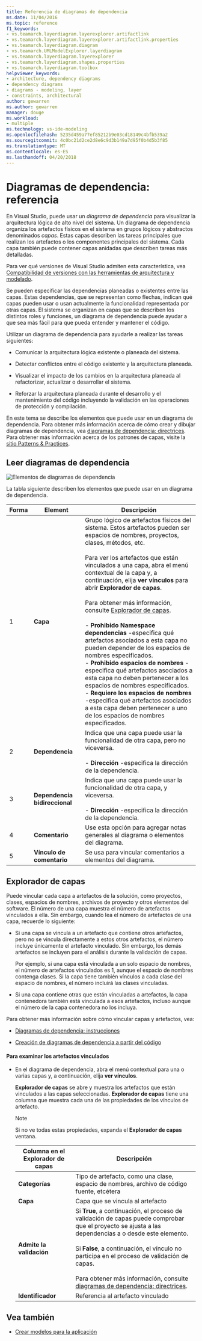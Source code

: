 ```yaml
---
title: Referencia de diagramas de dependencia
ms.date: 11/04/2016
ms.topic: reference
f1_keywords:
- vs.teamarch.layerdiagram.layerexplorer.artifactlink
- vs.teamarch.layerdiagram.layerexplorer.artifactlink.properties
- vs.teamarch.layerdiagram.diagram
- vs.teamarch.UMLModelExplorer.layerdiagram
- vs.teamarch.layerdiagram.layerexplorer
- vs.teamarch.layerdiagram.shapes.properties
- vs.teamarch.layerdiagram.toolbox
helpviewer_keywords:
- architecture, dependency diagrams
- dependency diagrams
- diagrams - modeling, layer
- constraints, architectural
author: gewarren
ms.author: gewarren
manager: douge
ms.workload:
- multiple
ms.technology: vs-ide-modeling
ms.openlocfilehash: 5235d459a77ef85212b9e03cd18149c4bfb539a2
ms.sourcegitcommit: 4c0bc21d2ce2d8e6c9d3b149a7d95f0b4d5b3f85
ms.translationtype: MT
ms.contentlocale: es-ES
ms.lasthandoff: 04/20/2018
---
```

# <a name="dependency-diagrams-reference"></a>Diagramas de dependencia: referencia

En Visual Studio, puede usar un *diagrama de dependencia* para visualizar la arquitectura lógica de alto nivel del sistema. Un diagrama de dependencia organiza los artefactos físicos en el sistema en grupos lógicos y abstractos denominados *capas*. Estas capas describen las tareas principales que realizan los artefactos o los componentes principales del sistema. Cada capa también puede contener capas anidadas que describen tareas más detalladas.

Para ver qué versiones de Visual Studio admiten esta característica, vea [Compatibilidad de versiones con las herramientas de arquitectura y modelado](../modeling/what-s-new-for-design-in-visual-studio.md#VersionSupport).

Se pueden especificar las dependencias planeadas o existentes entre las capas. Estas dependencias, que se representan como flechas, indican qué capas pueden usar o usan actualmente la funcionalidad representada por otras capas. El sistema se organizan en capas que se describen los distintos roles y funciones, un diagrama de dependencia puede ayudar a que sea más fácil para que pueda entender y mantener el código.

Utilizar un diagrama de dependencia para ayudarle a realizar las tareas siguientes:

-   Comunicar la arquitectura lógica existente o planeada del sistema.

-   Detectar conflictos entre el código existente y la arquitectura planeada.

-   Visualizar el impacto de los cambios en la arquitectura planeada al refactorizar, actualizar o desarrollar el sistema.

-   Reforzar la arquitectura planeada durante el desarrollo y el mantenimiento del código incluyendo la validación en las operaciones de protección y compilación.

En este tema se describe los elementos que puede usar en un diagrama de dependencia. Para obtener más información acerca de cómo crear y dibujar diagramas de dependencia, vea [diagramas de dependencia: directrices](../modeling/layer-diagrams-guidelines.md). Para obtener más información acerca de los patrones de capas, visite la [sitio Patterns & Practices](http://go.microsoft.com/fwlink/?LinkId=145794).

## <a name="reading-dependency-diagrams"></a>Leer diagramas de dependencia

![Elementos de diagramas de dependencia](../modeling/media/uml_layerrefreading.png)

La tabla siguiente describen los elementos que puede usar en un diagrama de dependencia.

|**Forma**|**Element**|**Descripción**|
|---------------|-----------------|---------------------|
|1|**Capa**|Grupo lógico de artefactos físicos del sistema. Estos artefactos pueden ser espacios de nombres, proyectos, clases, métodos, etc.<br /><br /> Para ver los artefactos que están vinculados a una capa, abra el menú contextual de la capa y, a continuación, elija **ver vínculos** para abrir **Explorador de capas**.<br /><br /> Para obtener más información, consulte [Explorador de capas](#Explorer).<br /><br /> -   **Prohibido Namespace dependencias** -especifica qué artefactos asociados a esta capa no pueden depender de los espacios de nombres especificados.<br />-   **Prohibido espacios de nombres** -especifica qué artefactos asociados a esta capa no deben pertenecer a los espacios de nombres especificados.<br />-   **Requiere los espacios de nombres** -especifica qué artefactos asociados a esta capa deben pertenecer a uno de los espacios de nombres especificados.|
|2|**Dependencia**|Indica que una capa puede usar la funcionalidad de otra capa, pero no viceversa.<br /><br /> -   **Dirección** -especifica la dirección de la dependencia.|
|3|**Dependencia bidireccional**|Indica que una capa puede usar la funcionalidad de otra capa, y viceversa.<br /><br /> -   **Dirección** -especifica la dirección de la dependencia.|
|4|**Comentario**|Use esta opción para agregar notas generales al diagrama o elementos del diagrama.|
|5|**Vínculo de comentario**|Se usa para vincular comentarios a elementos del diagrama.|

##  <a name="Explorer"></a> Explorador de capas

Puede vincular cada capa a artefactos de la solución, como proyectos, clases, espacios de nombres, archivos de proyecto y otros elementos del software. El número de una capa muestra el número de artefactos vinculados a ella. Sin embargo, cuando lea el número de artefactos de una capa, recuerde lo siguiente:

-   Si una capa se vincula a un artefacto que contiene otros artefactos, pero no se vincula directamente a estos otros artefactos, el número incluye únicamente el artefacto vinculado. Sin embargo, los demás artefactos se incluyen para el análisis durante la validación de capas.

     Por ejemplo, si una capa está vinculada a un solo espacio de nombres, el número de artefactos vinculados es 1, aunque el espacio de nombres contenga clases. Si la capa tiene también vínculos a cada clase del espacio de nombres, el número incluirá las clases vinculadas.

-   Si una capa contiene otras que están vinculadas a artefactos, la capa contenedora también está vinculada a esos artefactos, incluso aunque el número de la capa contenedora no los incluya.

Para obtener más información sobre cómo vincular capas y artefactos, vea:

-   [Diagramas de dependencia: instrucciones](../modeling/layer-diagrams-guidelines.md)

-   [Creación de diagramas de dependencia a partir del código](../modeling/create-layer-diagrams-from-your-code.md)

#### <a name="to-examine-the-linked-artifacts"></a>Para examinar los artefactos vinculados

-   En el diagrama de dependencia, abra el menú contextual para una o varias capas y, a continuación, elija **ver vínculos**.

     **Explorador de capas** se abre y muestra los artefactos que están vinculados a las capas seleccionadas. **Explorador de capas** tiene una columna que muestra cada una de las propiedades de los vínculos de artefacto.

    > [!NOTE]
    > Si no ve todas estas propiedades, expanda el **Explorador de capas** ventana.

    |**Columna en el Explorador de capas**|**Descripción**|
    |----------------------------------|---------------------|
    |**Categorías**|Tipo de artefacto, como una clase, espacio de nombres, archivo de código fuente, etcétera|
    |**Capa**|Capa que se vincula al artefacto|
    |**Admite la validación**|Si **True**, a continuación, el proceso de validación de capas puede comprobar que el proyecto se ajusta a las dependencias a o desde este elemento.<br /><br /> Si **False**, a continuación, el vínculo no participa en el proceso de validación de capas.<br /><br /> Para obtener más información, consulte [diagramas de dependencia: directrices](../modeling/layer-diagrams-guidelines.md).|
    |**Identificador**|Referencia al artefacto vinculado|

## <a name="see-also"></a>Vea también

- [Crear modelos para la aplicación](../modeling/create-models-for-your-app.md)
